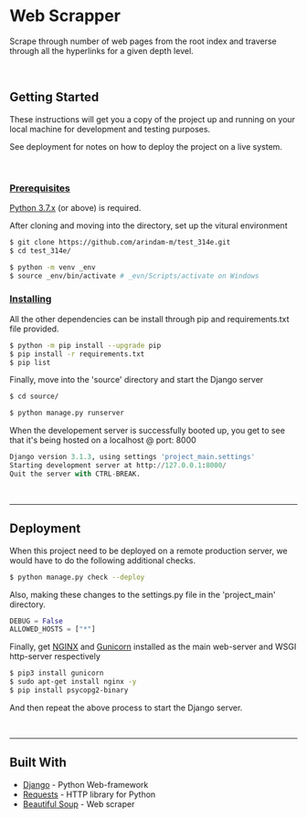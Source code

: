 # Web Scrapper

Scrape through number of web pages from the root index and traverse through all the hyperlinks for a given depth level.

<br/>

## Getting Started

These instructions will get you a copy of the project up and running on your local machine for development and testing purposes.

See deployment for notes on how to deploy the project on a live system.

<br/>

### <ins>Prerequisites

[Python 3.7.x](https://www.python.org/downloads/) (or above) is required.

After cloning and moving into the directory, set up the vitural environment

```bash
$ git clone https://github.com/arindam-m/test_314e.git
$ cd test_314e/

$ python -m venv _env
$ source _env/bin/activate # _evn/Scripts/activate on Windows

```

### <ins>Installing

All the other dependencies can be install through pip and requirements.txt file provided.

```bash
$ python -m pip install --upgrade pip
$ pip install -r requirements.txt
$ pip list
```

Finally, move into the 'source' directory and start the Django server

```bash
$ cd source/

$ python manage.py runserver
```

When the developement server is successfully booted up, you get to see that it's being hosted on a localhost @ port: 8000

```python
Django version 3.1.3, using settings 'project_main.settings'
Starting development server at http://127.0.0.1:8000/
Quit the server with CTRL-BREAK.
```
<br/>

---

## Deployment

When this project need to be deployed on a remote production server, we would have to do the following additional checks.

```bash
$ python manage.py check --deploy
```
Also, making these changes to the settings.py file in the 'project_main' directory.
```python
DEBUG = False
ALLOWED_HOSTS = ["*"]
```
Finally, get [NGINX](https://www.nginx.com/) and [Gunicorn](https://gunicorn.org/) installed as the main web-server and WSGI http-server respectively
```bash
$ pip3 install gunicorn
$ sudo apt-get install nginx -y
$ pip install psycopg2-binary
```
And then repeat the above process to start the Django server.

<br/>

---

## Built With

* [Django](https://www.djangoproject.com/) - Python Web-framework
* [Requests](https://requests.readthedocs.io/en/master/) - HTTP library for Python
* [Beautiful Soup](https://www.crummy.com/software/BeautifulSoup/) - Web scraper